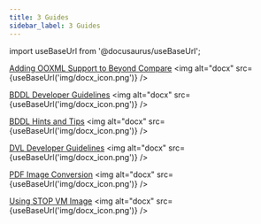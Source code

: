```yaml
---
title: 3 Guides 
sidebar_label: 3 Guides 
---
```


import useBaseUrl from '@docusaurus/useBaseUrl';

[Adding OOXML Support to Beyond Compare](artifacts/adding_ooxml_support_to_beyond_compare.docx) <img alt="docx" src={useBaseUrl('img/docx_icon.png')} />

[BDDL Developer Guidelines](artifacts/BddlDeveloperGuidelines.docx) <img alt="docx" src={useBaseUrl('img/docx_icon.png')} />

[BDDL Hints and Tips](artifacts/BddlHintsAndTips.docx) <img alt="docx" src={useBaseUrl('img/docx_icon.png')} />

[DVL Developer Guidelines](artifacts/DVLGuide.docx) <img alt="docx" src={useBaseUrl('img/docx_icon.png')} />

[PDF Image Conversion](artifacts/PDFImageConversion.docx) <img alt="docx" src={useBaseUrl('img/docx_icon.png')} />  

[Using STOP VM Image](artifacts/using_stop.docx) <img alt="docx" src={useBaseUrl('img/docx_icon.png')} />